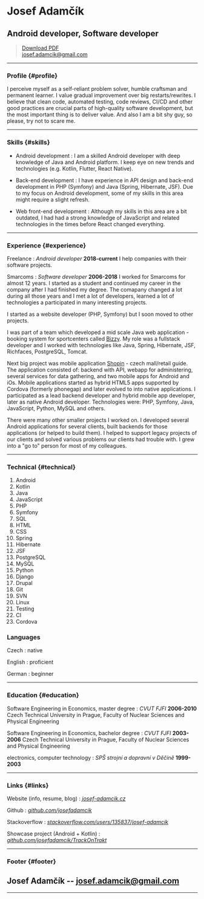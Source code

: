 # Josef Adamčík

## Android developer, Software developer

> [Download PDF](resume.pdf)  
> [josef.adamcik@gmail.com](mailto:josef.adamcik@gmail.com)  


------

### Profile {#profile}

 I perceive myself as a self-reliant problem solver, humble craftsman and permanent learner. I value gradual improvement over big restarts/rewrites. I believe that clean code, automated testing, code reviews, CI/CD and other good practices are crucial parts of high-quality software development, but the most important thing is to deliver value. <span class="supressed">And also I am a bit shy guy, so please, try not to scare me.

------

### Skills {#skills}

* Android development
  : I am a skilled Android developer with deep knowledge of Java and Android platform. I keep eye on new trends and technologies (e.g. Kotlin, Flutter, React Native).

* Back-end development
  : I have experience in API design and back-end development in PHP (Symfony) and Java (Spring, Hibernate, JSF). Due to my focus on Android development, some of my skills in this area might require a slight refresh.

* Web front-end development
  : Although my skills in this area are a bit outdated, I had had a strong knowledge of JavaScript and related technologies in the times before React changed everything.

-------

### Experience {#experience}

Freelance
: *Android developer*
  __2018-current__
  I help companies with their software projects.

Smarcoms
: *Software developer*
  __2006-2018__
  I worked for Smarcoms for almost 12 years. I started as a student and continued my career in the company after I had finished my degree. The comapany changed a lot during all those years and I met a lot of developers, learned a lot of technologies a participated in many interesting projects. 
  
  I started as a website developer (PHP, Symfony) but I soon moved to other projects. 

  I was part of a team which developed a mid scale Java web application - booking system for sportcenters called [Bizzy](http://e-rezervace.cz). My role was a fullstack developer and I worked with technologies like Java, Spring, Hibernate, JSF, Richfaces, PostgreSQL, Tomcat.
  
  Next big project was mobile application [Shopin](https://play.google.com/store/apps/details?id=cz.smarcoms.nakupnicentra) - czech mall/retail guide. The application consisted of: backend with API, webapp for administering, several services for data gathering, and two mobile apps for Android and iOs. Mobile applications started as hybrid HTML5 apps supported by Cordova (formerly phonegap) and later evolved to into native applications. I participated as a lead backend developer and hybrid mobile app developer, later as native Android developer. Technologies were: PHP, Symfony, Java, JavaScript, Python, MySQL and others.
  
  There were many other smaller projects I worked on. I developed several Android applications for several clients, built backends for those applications (or helped to build them). I helped to support legacy projects of our clients and solved various problems our clients had trouble with. I grew into a "go to" person for most of my colleagues. 

------

### Technical {#technical}

1. Android
1. Kotlin
1. Java
1. JavaScript
1. PHP
1. Symfony
1. SQL 
1. HTML
1. CSS
1. Spring
1. Hibernate
1. JSF
1. PostgreSQL
1. MySQL
1. Python
1. Django
1. Drupal
1. Git
1. SVN
1. Linux
1. Testing
1. CI
2. Cordova

### Languages

Czech 
: native

English
: proficient

German
: beginner

------



### Education {#education}

Software Engineering in Economics, master degree
: *CVUT FJFI*
  __2006-2010__
  Czech Technical University in Prague, Faculty of Nuclear Sciences and Physical Engineering

Software Engineering in Economics, bachelor degree
: *CVUT FJFI*
  __2003-2006__
  Czech Technical University in Prague, Faculty of Nuclear Sciences and Physical Engineering

electronics, computer technology
: *SPŠ strojní a dopravní v Děčíně*
  __1999-2003__

------
### Links {#links}

Website (info, resume, blog)
: *[josef-adamcik.cz](https://josef-adamcik.cz)*

Github
: *[github.com/josefadamcik](https://github.com/josefadamcik)*

Stackoverflow
: *[stackoverflow.com/users/135837/josef-adamcik](https://stackoverflow.com/users/135837/josef-adamcik)*

Showcase project (Android + Kotlin)
: *[github.com/josefadamcik/TrackOnTrakt](https://github.com/josefadamcik/TrackOnTrakt)*

------
### Footer {#footer}

Josef Adamčík --  [josef.adamcik@gmail.com](josef.adamcik@gmail.com) 
 -- 

------
